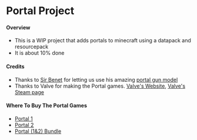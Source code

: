 # Portal Project
#### Overview
- This is a WIP project that adds portals to minecraft using a datapack and resourcepack
- It is about 10% done

#### Credits
- Thanks to [Sir Benet](https://www.reddit.com/user/SirBenet "Sir Benet's Reddit") for letting us use his amazing [portal gun model](https://www.reddit.com/r/Minecraft/comments/b15dho/vanilla_portal_gun_in_latest_snapshot_with/ "link to the reddit post for his portal gun datapack")
- Thanks to Valve for making the Portal games. [Valve's Website](https://www.valvesoftware.com "Hyperlink to Valve's website"), [Valve's Steam page](https://store.steampowered.com/publisher/valve "Hyperlink to Valve's Steam page")

#### Where To Buy The Portal Games
 - [Portal 1](https://store.steampowered.com/app/400/Portal/)
 - [Portal 2](https://store.steampowered.com/app/620/Portal_2/)
 - [Portal (1&2) Bundle](https://store.steampowered.com/bundle/234/Portal_Bundle/)
